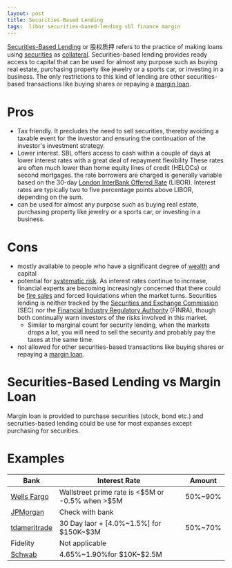 ```yaml
---
layout: post
title: Securities-Based Lending
tags:  libor securities-based-lending sbl finance margin
---
```

[Securities-Based Lending](https://www.investopedia.com/terms/s/securitiesbased-lending.asp) or 股权质押 refers to the practice of making loans using [securities](https://www.investopedia.com/terms/s/security.asp) as [collateral](https://www.investopedia.com/terms/c/collateral.asp). Securities-based lending provides ready access to capital that can be used for almost any purpose such as buying real estate, purchasing property like jewelry or a sports car, or investing in a business. The only restrictions to this kind of lending are other securities-based transactions like buying shares or repaying a [margin loan](https://www.investopedia.com/terms/m/margin_loan_availability.asp).

# Pros

- Tax friendly. It precludes the need to sell securities, thereby avoiding a taxable event for the investor and ensuring the continuation of the investor's investment strategy.
- Lower interest. SBL offers access to cash within a couple of days at lower interest rates with a great deal of repayment flexibility These rates are often much lower than home equity lines of credit (HELOCs) or second mortgages. the rate borrowers are charged is generally variable based on the 30-day [London InterBank Offered Rate](https://www.investopedia.com/terms/l/libor.asp) (LIBOR). Interest rates are typically two to five percentage points above LIBOR, depending on the sum. 
- can be used for almost any purpose such as buying real estate, purchasing property like jewelry or a sports car, or investing in a business.

# Cons

- mostly available to people who have a significant degree of [wealth](https://www.investopedia.com/terms/w/wealth.asp) and capital
- potential for [systematic risk](https://www.investopedia.com/terms/s/systematicrisk.asp). As interest rates continue to increase, financial experts are becoming increasingly concerned that there could be [fire sales](https://www.investopedia.com/terms/f/firesale.asp) and forced liquidations when the market turns. Securities lending is neither tracked by the [Securities and Exchange Commission](https://www.investopedia.com/terms/s/sec.asp) (SEC) nor the [Financial Industry Regulatory Authority](https://www.investopedia.com/terms/f/finra.asp) (FINRA), though both continually warn investors of the risks involved in this market.
  - Similar to marginal count for security lending, when the markets drops a lot, you will need to sell the security and probably pay the taxes at the same time.
- not allowed for other securities-based transactions like buying shares or repaying a [margin loan](https://www.investopedia.com/terms/m/margin_loan_availability.asp).

# Securities-Based Lending vs Margin Loan

Margin loan is provided to purchase securities (stock, bond etc.) and secruities-based lending could be use for most expanses except purchasing for securities.

# Examples

| Bank                                                         | Interest Rate                                      | Amount  |
| ------------------------------------------------------------ | -------------------------------------------------- | ------- |
| [Wells Fargo](https://www.wellsfargoadvisors.com/why-wells-fargo/products-services/lending/securities-based.htm) | Wallstreet prime rate is <\$5M or -0.5% when >\$5M | 50%~90% |
| [JPMorgan](https://privatebank.jpmorgan.com/gl/en/services/lending/securities-based-lending) | Check with bank                                    |         |
| [tdameritrade](https://www.tdameritrade.com/investment-products/collateral-lending-program.html) | 30 Day laor + [4.0%~1.5%] for \$150K~\$3M          | 50%~70% |
| Fidelity                                                     | Not applicable                                     |         |
| [Schwab](https://www.schwab.com/pledged-asset-line)          | 4.65%~1.90%for \$10K~\$2.5M                        |         |

